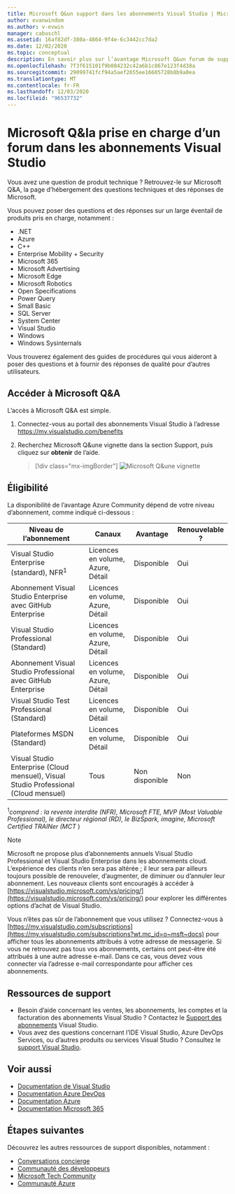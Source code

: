 ```yaml
---
title: Microsoft Q&un support dans les abonnements Visual Studio | Microsoft Docs
author: evanwindom
ms.author: v-evwin
manager: cabuschl
ms.assetid: 16af82df-380a-4864-9f4e-6c3442cc7da2
ms.date: 12/02/2020
ms.topic: conceptual
description: En savoir plus sur l’avantage Microsoft Q&un forum de support inclus dans les abonnements Visual Studio sélectionnés.
ms.openlocfilehash: 7f3f615101f9b084232c42a6b1c867e123f4d38a
ms.sourcegitcommit: 29099741fcf94a5aef2655ee16605728b8b9a0ea
ms.translationtype: MT
ms.contentlocale: fr-FR
ms.lasthandoff: 12/03/2020
ms.locfileid: "96537732"
---
```

# <a name="microsoft-qa-forum-support-in-visual-studio-subscriptions"></a>Microsoft Q&la prise en charge d’un forum dans les abonnements Visual Studio
Vous avez une question de produit technique ? Retrouvez-le sur Microsoft Q&A, la page d’hébergement des questions techniques et des réponses de Microsoft.

Vous pouvez poser des questions et des réponses sur un large éventail de produits pris en charge, notamment :
- .NET
- Azure
- C++
- Enterprise Mobility + Security
- Microsoft 365
- Microsoft Advertising
- Microsoft Edge
- Microsoft Robotics
- Open Specifications
- Power Query 
- Small Basic
- SQL Server
- System Center
- Visual Studio
- Windows 
- Windows Sysinternals

Vous trouverez également des guides de procédures qui vous aideront à poser des questions et à fournir des réponses de qualité pour d’autres utilisateurs. 

## <a name="access-microsoft-qa"></a>Accéder à Microsoft Q&A
L’accès à Microsoft Q&A est simple. 
1. Connectez-vous au portail des abonnements Visual Studio à l’adresse <https://my.visualstudio.com/benefits>
0. Recherchez Microsoft Q&une vignette dans la section Support, puis cliquez sur **obtenir** de l’aide.

   > [!div class="mx-imgBorder"]
   > ![Microsoft Q&une vignette](_img/vs-microsoft-qa/vs-microsoft-qa-tile.png "Cliquez sur « obtenir de l’aide » pour vous connecter au Microsoft Q&un forum")

## <a name="eligibility"></a>Éligibilité
La disponibilité de l’avantage Azure Community dépend de votre niveau d’abonnement, comme indiqué ci-dessous :

|                                          Niveau de l’abonnement                                           |     Canaux      |    Avantage    | Renouvelable ? |
|-------------------------------------------------------------------------------------------------------|-------------------|---------------|------------|
|                           Visual Studio Enterprise (standard), NFR<sup>1</sup>                            | Licences en volume, Azure, Détail |   Disponible    |    Oui     |
|                           Abonnement Visual Studio Enterprise avec GitHub Enterprise                           | Licences en volume, Azure, Détail |   Disponible    |    Oui     |
|                          Visual Studio Professional (Standard)                          | Licences en volume, Azure, Détail |   Disponible    |    Oui     |
|                          Abonnement Visual Studio Professional avec GitHub Enterprise                          | Licences en volume, Azure, Détail |   Disponible    |    Oui     |
|                              Visual Studio Test Professional (Standard)                               |    Licences en volume, Détail     |   Disponible    |    Oui     |
|                                       Plateformes MSDN (Standard)                                       |    Licences en volume, Détail     |   Disponible    |    Oui     |
| Visual Studio Enterprise (Cloud mensuel), Visual Studio Professional (Cloud mensuel)|        Tous        | Non disponible |     Non     |

<sup>1</sup>*comprend : la revente interdite (NFR), Microsoft FTE, MVP (Most Valuable Professional), le directeur régional (RD), le BizSpark, imagine, Microsoft Certified TRAINer (MCT* )  

> [!NOTE]
> Microsoft ne propose plus d’abonnements annuels Visual Studio Professional et Visual Studio Enterprise dans les abonnements cloud. L’expérience des clients n’en sera pas altérée ; il leur sera par ailleurs toujours possible de renouveler, d’augmenter, de diminuer ou d’annuler leur abonnement. Les nouveaux clients sont encouragés à accéder à [https://visualstudio.microsoft.com/vs/pricing/](https://visualstudio.microsoft.com/vs/pricing/) pour explorer les différentes options d’achat de Visual Studio.

Vous n’êtes pas sûr de l’abonnement que vous utilisez ?  Connectez-vous à [https://my.visualstudio.com/subscriptions](https://my.visualstudio.com/subscriptions?wt.mc_id=o~msft~docs) pour afficher tous les abonnements attribués à votre adresse de messagerie. Si vous ne retrouvez pas tous vos abonnements, certains ont peut-être été attribués à une autre adresse e-mail.  Dans ce cas, vous devez vous connecter via l’adresse e-mail correspondante pour afficher ces abonnements.

## <a name="support-resources"></a>Ressources de support
- Besoin d’aide concernant les ventes, les abonnements, les comptes et la facturation des abonnements Visual Studio ?  Contactez le [Support des abonnements](https://visualstudio.microsoft.com/subscriptions/support/) Visual Studio.
- Vous avez des questions concernant l’IDE Visual Studio, Azure DevOps Services, ou d’autres produits ou services Visual Studio ?  Consultez le [support Visual Studio](https://visualstudio.microsoft.com/support/).

## <a name="see-also"></a>Voir aussi
- [Documentation de Visual Studio](/visualstudio/)
- [Documentation Azure DevOps](/azure/devops/)
- [Documentation Azure](/azure/)
- [Documentation Microsoft 365](/microsoft-365/)

## <a name="next-steps"></a>Étapes suivantes
Découvrez les autres ressources de support disponibles, notamment :
- [Conversations concierge](vs-concierge-chat.md)
- [Communauté des développeurs](vs-developer-community.md)
- [Microsoft Tech Community](vs-microsoft-tech-community.md)
- [Communauté Azure](vs-azure-community.md)